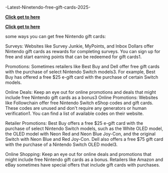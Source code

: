 -Latest-Ninetendo-free-gift-cards-2025-

**[Click get to here](http://surl.li/ixfenu)**


**[Click get to here](http://surl.li/ixfenu)**

some ways you can get free Nintendo gift cards:

Surveys: Websites like Survey Junkie, MyPoints, and Inbox Dollars offer Nintendo gift cards as rewards for completing surveys. You can sign up for free and start earning points that can be redeemed for gift cards1.

Promotions: Sometimes retailers like Best Buy and Dell offer free gift cards with the purchase of select Nintendo Switch models3. For example, Best Buy has offered a free $25 e-gift card with the purchase of certain Switch models.

Online Deals: Keep an eye out for online promotions and deals that might include free Nintendo gift cards as a bonus3
Online Promotions: Websites like Followchain offer free Nintendo Switch eShop codes and gift cards. These codes are unused and don't require any generators or human verification1. You can find a list of available codes on their website.

Retailer Promotions: Best Buy offers a free $25 e-gift card with the purchase of select Nintendo Switch models, such as the White OLED model, the OLED model with Neon Red and Neon Blue Joy-Con, and the original Switch with Neon Blue and Red Joy-Con. Dell also offers a free $75 gift card with the purchase of a Nintendo Switch OLED model3.

Online Shopping: Keep an eye out for online deals and promotions that might include free Nintendo gift cards as a bonus. Retailers like Amazon and eBay sometimes have special offers that include gift cards with purchases.
